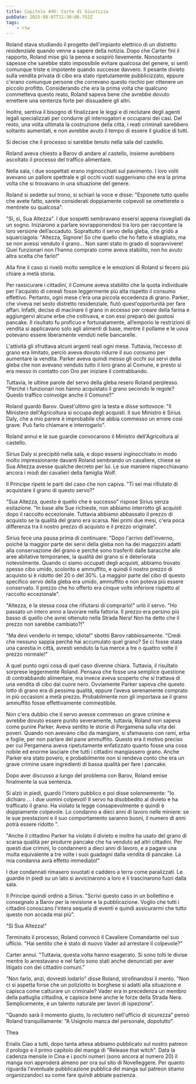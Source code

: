 ```yaml
---
title: Capitolo 440: Corte di Giustizia
pubDate: 2025-08-07T11:30:06.752Z
tags:
    - rtw
---
```







 


Roland stava studiando il progetto dell'impianto elettrico di un distretto residenziale quando venne a sapere della notizia. Dopo che Carter finì il rapporto, Roland mise giù la penna e sospirò lievemente. Nonostante sapesse che sarebbe stato impossibile evitare qualcosa del genere, si sentì comunque triste e impotente quando successe davvero. Il pesante divieto sulla vendita privata di cibo era stato ripetutamente pubblicizzato, eppure c'erano comunque persone che correvano questo rischio per ottenere un piccolo profitto. Considerando che era la prima volta che qualcuno commetteva questo reato, Roland sapeva bene che avrebbe dovuto emettere una sentenza forte per dissuadere gli altri.


Inoltre, sentiva il bisogno di finalizzare le leggi e di reclutare degli agenti legali specializzati per condurre gli interrogatori e occuparsi dei casi. Del resto, una volta ultimata la costruzione della città, i reati criminali sarebbero soltanto aumentati, e non avrebbe avuto il tempo di essere il giudice di tutti.


Si decise che il processo si sarebbe tenuto nella sala del castello.


Roland aveva chiesto a Barov di andare al castello, insieme avrebbero ascoltato il processo del traffico alimentare.


Nella sala, i due sospettati erano inginocchiati sul pavimento. I loro volti avevano un pallore spettrale e gli occhi vuoti suggerivano che era la prima volta che si trovavano in una situazione del genere.


Roland si sedette sul trono, si schiarì la voce e disse: "Esponete tutto quello che avete fatto, sarete considerati doppiamente colpevoli se ometterete o mentirete su qualcosa".


"Sì, sì, Sua Altezza". I due sospetti sembravano essersi appena risvegliati da un sogno. Iniziarono a parlare sovrapponendosi tra loro per raccontare la loro versione dell’accaduto. Soprattutto il servo della gleba, che gridò a squarciagola: "Altezza, Signore! So che quello che ho fatto è sbagliato, ma se non avessi venduto il grano... Non sarei stato in grado di sopravvivere! Quei funzionari non l’hanno comprato come aveva stabilito, non ho avuto altra scelta che farlo!"


Alla fine il caso si rivelò molto semplice e le emozioni di Roland si fecero più chiare a metà storia.


Per rassicurare i cittadini, il Comune aveva stabilito che la quota individuale per l'acquisto di cereali fosse leggermente più alta rispetto il consumo effettivo. Pertanto, ogni mese c’era una piccola eccedenza di grano. Parker, che viveva nel sesto distretto residenziale, fiutò quest’opportunità per fare affari. Infatti, decise di macinare il grano in eccesso per creare della farina e aggiungervi alcune erbe che coltivava, e con essi preparò dei gustosi pancake. Il risultato fu proficuo e fortunatamente, all’emporio le restrizioni di vendita si applicavano solo agli alimenti di base, mentre il pollame e le uova potevano essere liberamente venduti nelle bancarelle.


L'attività gli sfruttava alcuni argenti reali ogni mese. Tuttavia, l’eccesso di grano era limitato, perciò aveva dovuto ridurre il suo consumo per aumentare la vendita. Parker aveva quindi messo gli occhi sui servi della gleba che non avevano venduto tutto il loro grano al Comune, e presto si era messo in contatto con Oro per iniziare il contrabbando.


Tuttavia, le ultime parole del servo della gleba resero Roland perplesso. "Perché i funzionari non hanno acquistato il grano secondo le regole? Questo traffico coinvolge anche il Comune?"


Roland guardò Barov. Quest'ultimo girò la testa e disse sottovoce: "Il Ministero dell'Agricoltura si occupa degli acquisti. Il suo Ministro è Sirius Daly, che a mio parere è improbabile che abbia commesso un errore così grave. Può farlo chiamare e interrogarlo".


Roland annuì e le sue guardie convocarono il Ministro dell'Agricoltura al castello.


Sirius Daly si precipitò nella sala, e dopo essersi inginocchiato in modo molto impressionante davanti Roland sembrando un cavaliere, chiese se Sua Altezza avesse qualche decreto per lui. Le sue maniere rispecchiavano ancora i modi dei cavalieri della famiglia Wolf.


Il Principe ripeté le parti del caso che non capiva. "Ti sei mai rifiutato di acquistare il grano di questo servo?"


"Sua Altezza, questo è quello che è successo" rispose Sirius senza esitazione. "In base alle Sue richieste, non abbiamo interrotto gli acquisti dopo il raccolto eccezionale. Tuttavia abbiamo abbassato il prezzo di acquisto se la qualità del grano era scarsa. Nei primi due mesi, c'era poca differenza tra il nostro prezzo di acquisto e il prezzo originale".


Sirius fece una pausa prima di continuare: "Dopo l'arrivo dell'inverno, poiché la maggior parte dei servi della gleba non ha dei magazzini adatti alla conservazione del grano e perché sono trasferiti dalle baracche alle aree abitative temporanee, la qualità del grano si è deteriorata notevolmente. Quando ci siamo occupati degli acquisti, abbiamo trovato spesso cibo umido, scolorito e ammuffito, e quindi il nostro prezzo di acquisto si è ridotto del 20 o del 30%. La maggior parte del cibo di questo specifico servo della gleba era umido, ammuffito e non poteva più essere conservato. Il prezzo che ho offerto era cinque volte inferiore rispetto al raccolto eccezionale".


"Altezza, è la stessa cosa che rifiutarsi di comprarlo!" urlò il servo. "Ho passato un intero anno a lavorare nella fattoria. Il prezzo era persino più basso di quello che avrei ottenuto nella Strada Nera! Non ha detto che il prezzo non sarebbe cambiato?!"


"Ma devi venderlo in tempo, idiota!" sbottò Barov rabbiosamente. "Credi che nessuno sappia perché hai accumulato quel grano? Se ci fosse stata una carestia in città, avresti venduto la tua merce a tre o quattro volte il prezzo normale!"


A quel punto ogni cosa di quel caso divenne chiara. Tuttavia, il risultato sorprese leggermente Roland. Pensava che fosse una semplice questione di contrabbando alimentare, ma invece aveva scoperto che si trattava di una vendita di cibo dal cuore nero. Ovviamente Parker sapeva che questo lotto di grano era di pessima qualità, eppure l’aveva serenamente comprato in più occasioni a metà prezzo. Probabilmente non gli importava se il grano ammuffito fosse effettivamente commestibile.


Non c'era dubbio che il servo avesse commesso un grave crimine e avrebbe dovuto essere punito severamente, tuttavia, Roland non sapeva come punire Parker. Aveva sentito le storie di Pergamena sulla vita dei poveri. Quando non avevano cibo da mangiare, si sfamavano con rami, erba e foglie, per non parlare del pane ammuffito. Questo era il motivo preciso per cui Pergamena aveva ripetutamente enfatizzato quanto fosse una cosa nobile ed enorme lasciare che tutti i cittadini mangiassero grano. Anche Parker era stato povero, e probabilmente non si rendeva conto che era un grave crimine usare ingredienti di bassa qualità per fare i pancake.


Dopo aver discusso a lungo del problema con Barov, Roland emise finalmente la sua sentenza.


Si alzò in piedi, guardò l'intero pubblico e poi disse solennemente: "Io dichiaro ... i due uomini colpevoli! Il servo ha disobbedito al divieto e ha trafficato il grano. Ha violato la legge consapevolmente e quindi è doppiamente colpevole. Lo condanno a dieci anni di lavoro nelle miniere: se le sue prestazioni e il suo comportamento saranno buoni, il numero di anni potrà essere ridotto ".


"Anche il cittadino Parker ha violato il divieto e inoltre ha usato del grano di scarsa qualità per produrre pancake che ha venduto ad altri cittadini. Per questi due crimini, lo condannerò a dieci anni di lavoro, e a pagare una multa equivalente a tre volte i suoi guadagni dalla vendita di pancake. La mia condanna avrà effetto immediato!"


I due condannati rimasero svuotati e caddero a terra come paralizzati. Le guardie in piedi su un lato si avvicinarono a loro e li trascinarono fuori dalla sala.


Il Principe quindi ordinò a Sirius. "Scrivi questo caso in un bollettino e consegnalo a Barov per la revisione e la pubblicazione. Voglio che tutti i cittadini conoscano l'intera sequela di eventi e quindi assicurarmi che tutto questo non accada mai più".


"Sì Sua Altezza!"


Terminato il processo, Roland convocò il Cavaliere Comandante nel suo ufficio. "Hai sentito che è stato di nuovo Vader ad arrestare il colpevole?"


Carter annuì. "Tuttavia, questa volta hanno esagerato. Si sono tolti le divise mentre lo arrestavano e nel farlo sono stati anche denunciati per aver litigato con dei cittadini comuni.”


"Non farlo, anzi, dovresti lodarlo" disse Roland, strofinandosi il mento. "Non ci si aspetta forse che un poliziotto in borghese si adatti alla situazione e capisca come catturare un criminale? Vader era in precedenza un membro della pattuglia cittadina, e capisce bene anche le forze della Strada Nera. Semplicemente, è un talento naturale per lavori di ispezione”.


“Quando sarà il momento giusto, lo recluterò nell'ufficio di sicurezza” pensò Roland tranquillamente: “A Usignolo manca del personale, dopotutto”.


 


Thea










 Erialis Ciao a tutti, dopo tanta attesa abbiamo pubblicato sul nostro patreon il prologo e il primo capitolo del manga di "Release that witch". Data la cadenza mensile in Cina e i pochi numeri (sono ancora al numero 20) il manga non approderà almeno per ora sul sito di Novelleggere. Per quanto riguarda l'eventuale pubblicazione pubblica del manga sul patreon stiamo organizzandoci su come fare quindi abbiate pazienza.
                                


                                




